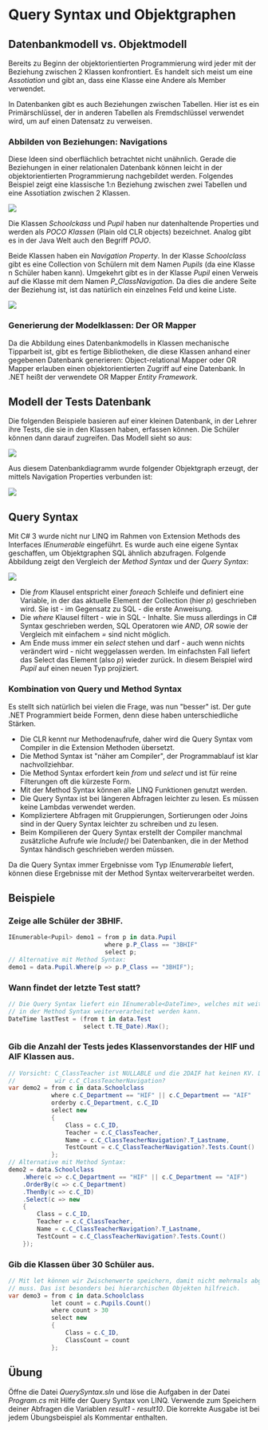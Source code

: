 # Query Syntax und Objektgraphen

## Datenbankmodell vs. Objektmodell
Bereits zu Beginn der objektorientierten Programmierung wird jeder mit der Beziehung zwischen 2 
Klassen konfrontiert. Es handelt sich meist um eine *Assotiation* und gibt an, dass eine Klasse
eine Andere als Member verwendet.

In Datenbanken gibt es auch Beziehungen zwischen Tabellen. Hier ist es ein Primärschlüssel, der
in anderen Tabellen als Fremdschlüssel verwendet wird, um auf einen Datensatz zu verweisen.

### Abbilden von Beziehungen: Navigations
Diese Ideen sind oberflächlich betrachtet nicht unähnlich. Gerade die Beziehungen in einer relationalen
Datenbank können leicht in der objektorientierten Programmierung nachgebildet werden. Folgendes
Beispiel zeigt eine klassische 1:n Beziehung zwischen zwei Tabellen und eine Assotiation zwischen
2 Klassen.

![](er_vs_class.png)

Die Klassen *Schoolckass* und *Pupil* haben nur datenhaltende Properties und werden als *POCO Klassen* 
(Plain old CLR objects) bezeichnet. Analog gibt es in der Java Welt auch den Begriff *POJO*.

Beide Klassen haben ein *Navigation Property*. In der Klasse *Schoolclass* gibt es eine Collection von
Schülern mit dem Namen *Pupils* (da eine Klasse n Schüler haben kann). Umgekehrt gibt es in der Klasse
*Pupil* einen Verweis auf die Klasse mit dem Namen *P_ClassNavigation*. Da dies die andere Seite der
Beziehung ist, ist das natürlich ein einzelnes Feld und keine Liste.

![](navigations.png)


### Generierung der Modelklassen: Der OR Mapper
Da die Abbildung eines Datenbankmodells in Klassen mechanische Tipparbeit ist, gibt es fertige
Bibliotheken, die diese Klassen anhand einer gegebenen Datenbank generieren: Object-relational Mapper
oder OR Mapper erlauben einen objektorientierten Zugriff auf eine Datenbank. In .NET heißt
der verwendete OR Mapper *Entity Framework*.

## Modell der Tests Datenbank
Die folgenden Beispiele basieren auf einer kleinen Datenbank, in der Lehrer ihre Tests, die sie in
den Klassen haben, erfassen können. Die Schüler können dann darauf zugreifen. Das Modell sieht so
aus:

![](er_diagram.png)

Aus diesem Datenbankdiagramm wurde folgender Objektgraph erzeugt, der mittels Navigation Properties
verbunden ist:

![](classdiagram.png)

## Query Syntax
Mit C# 3 wurde nicht nur LINQ im Rahmen von Extension Methods des Interfaces *IEnumerable* eingeführt.
Es wurde auch eine eigene Syntax geschaffen, um Objektgraphen SQL ähnlich abzufragen. Folgende
Abbildung zeigt den Vergleich der *Method Syntax* und der *Query Syntax*:

![](method_vs_query.png)

- Die *from* Klausel entspricht einer *foreach* Schleife und definiert eine Variable, in der das
  aktuelle Element der Collection (hier *p*) geschrieben wird. Sie ist - im Gegensatz zu SQL - die erste Anweisung.
- Die *where* Klausel filtert - wie in SQL - Inhalte. Sie muss allerdings in C# Syntax geschrieben
  werden, SQL Operatoren wie *AND*, *OR* sowie der Vergleich mit einfachem *=* sind nicht möglich.
- Am Ende muss immer ein *select* stehen und darf - auch wenn nichts verändert wird - nicht 
  weggelassen werden. Im einfachsten Fall liefert das Select das Element (also *p*)
  wieder zurück. In diesem Beispiel wird *Pupil* auf einen neuen Typ projiziert.

### Kombination von Query und Method Syntax
Es stellt sich natürlich bei vielen die Frage, was nun "besser" ist. Der gute .NET Programmiert
beide Formen, denn diese haben unterschiedliche Stärken.

- Die CLR kennt nur Methodenaufrufe, daher wird die Query Syntax vom Compiler in die
  Extension Methoden übersetzt.
- Die Method Syntax ist "näher am Compiler", der Programmablauf ist klar nachvollziehbar.
- Die Method Syntax erfordert kein *from* und *select* und ist für reine Filterungen oft die kürzeste Form.
- Mit der Method Syntax können alle LINQ Funktionen genutzt werden.
- Die Query Syntax ist bei längeren Abfragen leichter zu lesen. Es müssen keine Lambdas verwendet
  werden.
- Kompliziertere Abfragen mit Gruppierungen, Sortierungen oder Joins sind in der Query Syntax
  leichter zu schreiben und zu lesen.
- Beim Kompilieren der Query Syntax erstellt der Compiler manchmal zusätzliche Aufrufe wie
  *Include()* bei Datenbanken, die in der Method Syntax händisch geschrieben werden müssen.

Da die Query Syntax immer Ergebnisse vom Typ *IEnumerable* liefert, können diese Ergebnisse mit
der Method Syntax weiterverarbeitet werden.

## Beispiele
### Zeige alle Schüler der 3BHIF.
```c#
IEnumerable<Pupil> demo1 = from p in data.Pupil
                           where p.P_Class == "3BHIF"
                           select p;
// Alternative mit Method Syntax:
demo1 = data.Pupil.Where(p => p.P_Class == "3BHIF");
```

### Wann findet der letzte Test statt?
```c#
// Die Query Syntax liefert ein IEnumerable<DateTime>, welches mit weiteren Methoden
// in der Method Syntax weiterverarbeitet werden kann.
DateTime lastTest = (from t in data.Test
                     select t.TE_Date).Max();
```

### Gib die Anzahl der Tests jedes Klassenvorstandes der HIF und AIF Klassen aus.
```c#
// Vorsicht: C_ClassTeacher ist NULLABLE und die 2DAIF hat keinen KV. Daher verwenden
//           wir c.C_ClassTeacherNavigation?
var demo2 = from c in data.Schoolclass
            where c.C_Department == "HIF" || c.C_Department == "AIF"
            orderby c.C_Department, c.C_ID
            select new
            {
                Class = c.C_ID,
                Teacher = c.C_ClassTeacher,
                Name = c.C_ClassTeacherNavigation?.T_Lastname,
                TestCount = c.C_ClassTeacherNavigation?.Tests.Count()
            };
// Alternative mit Method Syntax:
demo2 = data.Schoolclass
    .Where(c => c.C_Department == "HIF" || c.C_Department == "AIF")
    .OrderBy(c => c.C_Department)
    .ThenBy(c => c.C_ID)
    .Select(c => new
    {
        Class = c.C_ID,
        Teacher = c.C_ClassTeacher,
        Name = c.C_ClassTeacherNavigation?.T_Lastname,
        TestCount = c.C_ClassTeacherNavigation?.Tests.Count()
    });
```

### Gib die Klassen über 30 Schüler aus.
```c#
// Mit let können wir Zwischenwerte speichern, damit nicht mehrmals abgefragt werden 
// muss. Das ist besonders bei hierarchischen Objekten hilfreich.
var demo3 = from c in data.Schoolclass
            let count = c.Pupils.Count()
            where count > 30
            select new
            {
                Class = c.C_ID,
                ClassCount = count
            };
```

## Übung
Öffne die Datei *QuerySyntax.sln* und löse die Aufgaben in der Datei *Program.cs* mit Hilfe der 
Query Syntax von LINQ. Verwende zum 
Speichern deiner Abfragen die Variablen *result1* - *result10*. Die korrekte Ausgabe ist bei jedem
Übungsbeispiel als Kommentar enthalten.
